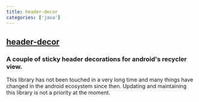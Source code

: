 ```yaml
---
title: header-decor
categories: ['java']
---
```

## [header-decor](https://github.com/ebarrenechea/header-decor)

### A couple of sticky header decorations for android's recycler view.

This library has not been touched in a very long time and many things have changed in the android ecosystem since then. Updating and maintaining this library is not a priority at the moment.
